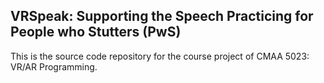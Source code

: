 ## VRSpeak: Supporting the Speech Practicing for People who Stutters (PwS)

This is the source code repository for the course project of CMAA 5023: VR/AR Programming.
